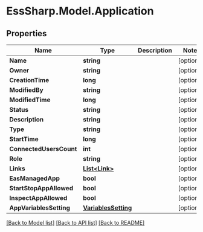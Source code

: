 # EssSharp.Model.Application

## Properties

Name | Type | Description | Notes
------------ | ------------- | ------------- | -------------
**Name** | **string** |  | [optional] 
**Owner** | **string** |  | [optional] 
**CreationTime** | **long** |  | [optional] 
**ModifiedBy** | **string** |  | [optional] 
**ModifiedTime** | **long** |  | [optional] 
**Status** | **string** |  | [optional] 
**Description** | **string** |  | [optional] 
**Type** | **string** |  | [optional] 
**StartTime** | **long** |  | [optional] 
**ConnectedUsersCount** | **int** |  | [optional] 
**Role** | **string** |  | [optional] 
**Links** | [**List&lt;Link&gt;**](Link.md) |  | [optional] 
**EasManagedApp** | **bool** |  | [optional] 
**StartStopAppAllowed** | **bool** |  | [optional] 
**InspectAppAllowed** | **bool** |  | [optional] 
**AppVariablesSetting** | [**VariablesSetting**](VariablesSetting.md) |  | [optional] 

[[Back to Model list]](../README.md#documentation-for-models) [[Back to API list]](../README.md#documentation-for-api-endpoints) [[Back to README]](../README.md)


